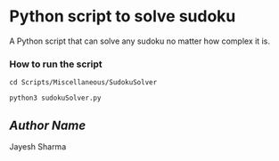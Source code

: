 # Python script to solve sudoku
A Python script that can solve any sudoku no matter how complex it is.

### How to run the script

```cd Scripts/Miscellaneous/SudokuSolver```

```python3 sudokuSolver.py```


## *Author Name*
Jayesh Sharma
